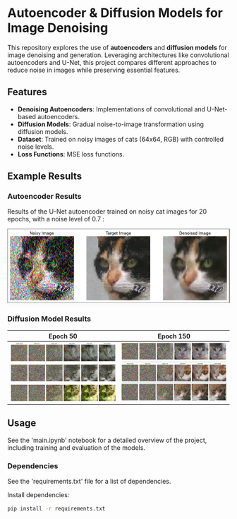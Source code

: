 # Autoencoder & Diffusion Models for Image Denoising

This repository explores the use of **autoencoders** and **diffusion models** for image denoising and generation. Leveraging architectures like convolutional autoencoders and U-Net, this project compares different approaches to reduce noise in images while preserving essential features.

## Features

- **Denoising Autoencoders**: Implementations of convolutional and U-Net-based autoencoders.
- **Diffusion Models**: Gradual noise-to-image transformation using diffusion models.
- **Dataset**: Trained on noisy images of cats (64x64, RGB) with controlled noise levels.
- **Loss Functions**: MSE loss functions.

## Example Results

### Autoencoder Results

Results of the U-Net autoencoder trained on noisy cat images for 20 epochs, with a noise level of 0.7 :

![](assets/denoising_0.7.png)

### Diffusion Model Results

| Epoch 50 | Epoch 150 |
|:--------:|:---------:|
| ![epoch50](assets/diff_epoch50.png) | ![epoch150](assets/diff_epoch150.png) |

## Usage

See the 'main.ipynb' notebook for a detailed overview of the project, including training and evaluation of the models.

### Dependencies

See the 'requirements.txt' file for a list of dependencies.

Install dependencies:
```bash
pip install -r requirements.txt